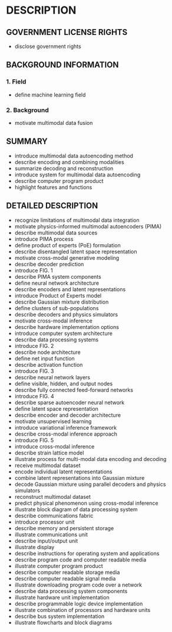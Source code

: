 # DESCRIPTION

## GOVERNMENT LICENSE RIGHTS

- disclose government rights

## BACKGROUND INFORMATION

### 1. Field

- define machine learning field

### 2. Background

- motivate multimodal data fusion

## SUMMARY

- introduce multimodal data autoencoding method
- describe encoding and combining modalities
- summarize decoding and reconstruction
- introduce system for multimodal data autoencoding
- describe computer program product
- highlight features and functions

## DETAILED DESCRIPTION

- recognize limitations of multimodal data integration
- motivate physics-informed multimodal autoencoders (PIMA)
- describe multimodal data sources
- introduce PIMA process
- define product of experts (PoE) formulation
- describe disentangled latent space representation
- motivate cross-modal generative modeling
- describe decoder prediction
- introduce FIG. 1
- describe PIMA system components
- define neural network architecture
- describe encoders and latent representations
- introduce Product of Experts model
- describe Gaussian mixture distribution
- define clusters of sub-populations
- describe decoders and physics simulators
- motivate cross-modal inference
- describe hardware implementation options
- introduce computer system architecture
- describe data processing systems
- introduce FIG. 2
- describe node architecture
- define net input function
- describe activation function
- introduce FIG. 3
- describe neural network layers
- define visible, hidden, and output nodes
- describe fully connected feed-forward networks
- introduce FIG. 4
- describe sparse autoencoder neural network
- define latent space representation
- describe encoder and decoder architecture
- motivate unsupervised learning
- introduce variational inference framework
- describe cross-modal inference approach
- introduce FIG. 5
- introduce cross-modal inference
- describe strain lattice model
- illustrate process for multi-modal data encoding and decoding
- receive multimodal dataset
- encode individual latent representations
- combine latent representations into Gaussian mixture
- decode Gaussian mixture using parallel decoders and physics simulators
- reconstruct multimodal dataset
- predict physical phenomenon using cross-modal inference
- illustrate block diagram of data processing system
- describe communications fabric
- introduce processor unit
- describe memory and persistent storage
- illustrate communications unit
- describe input/output unit
- illustrate display
- describe instructions for operating system and applications
- describe program code and computer readable media
- illustrate computer program product
- describe computer readable storage media
- describe computer readable signal media
- illustrate downloading program code over a network
- describe data processing system components
- illustrate hardware unit implementation
- describe programmable logic device implementation
- illustrate combination of processors and hardware units
- describe bus system implementation
- illustrate flowcharts and block diagrams


